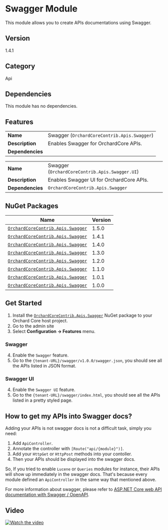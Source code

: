 # Swagger Module

This module allows you to create APIs documentations using Swagger.

## Version

1.4.1

## Category

Api

## Dependencies

This module has no dependencies.

## Features

|                  |                                             |
|------------------|---------------------------------------------|
| **Name**         | Swagger (`OrchardCoreContrib.Apis.Swagger`) |
| **Description**  | Enables Swagger for OrchardCore APIs.       |
| **Dependencies** |                                             |

|                  |                                                |
|------------------|------------------------------------------------|
| **Name**         | Swagger (`OrchardCoreContrib.Apis.Swagger.UI`) |
| **Description**  | Enables Swagger UI for OrchardCore APIs.       |
| **Dependencies** | `OrchardCoreContrib.Apis.Swagger`              |

## NuGet Packages

| Name                                                                                                      | Version |
|-----------------------------------------------------------------------------------------------------------|---------|
| [`OrchardCoreContrib.Apis.Swagger`](https://www.nuget.org/packages/OrchardCoreContrib.Apis.Swagger/1.5.0) | 1.5.0   |
| [`OrchardCoreContrib.Apis.Swagger`](https://www.nuget.org/packages/OrchardCoreContrib.Apis.Swagger/1.4.1) | 1.4.1   |
| [`OrchardCoreContrib.Apis.Swagger`](https://www.nuget.org/packages/OrchardCoreContrib.Apis.Swagger/1.4.0) | 1.4.0   |
| [`OrchardCoreContrib.Apis.Swagger`](https://www.nuget.org/packages/OrchardCoreContrib.Apis.Swagger/1.3.0) | 1.3.0   |
| [`OrchardCoreContrib.Apis.Swagger`](https://www.nuget.org/packages/OrchardCoreContrib.Apis.Swagger/1.2.0) | 1.2.0   |
| [`OrchardCoreContrib.Apis.Swagger`](https://www.nuget.org/packages/OrchardCoreContrib.Apis.Swagger/1.1.0) | 1.1.0   |
| [`OrchardCoreContrib.Apis.Swagger`](https://www.nuget.org/packages/OrchardCoreContrib.Apis.Swagger/1.0.1) | 1.0.1   |
| [`OrchardCoreContrib.Apis.Swagger`](https://www.nuget.org/packages/OrchardCoreContrib.Apis.Swagger/1.0.0) | 1.0.0   |

## Get Started

1. Install the [`OrchardCoreContrib.Apis.Swagger`](https://www.nuget.org/packages/OrchardCoreContrib.Apis.Swagger/) NuGet package to your Orchard Core host project.
2. Go to the admin site
3. Select **Configuration -> Features** menu.

### Swagger

4. Enable the `Swagger` feature.
5. Go to the `{tenant-URL}/swagger/v1.0.0/swagger.json`, you should see all the APIs listed in JSON format.

### Swagger UI

4. Enable the `Swagger UI` feature.
5. Go to the `{tenant-URL}/swagger/index.html`, you should see all the APIs listed in a pretty styled page.

## How to get my APIs into Swagger docs?

Adding your APIs is not swagger docs is not a difficult task, simply you need:
1. Add `ApiController`.
2. Annotate the controller with `[Route("api/{module}")]`.
3. Add your `HttpGet` or `HttpPost` methods into your contoller.
4. Then your APIs should be displayed into the swagger docs.

So, If you tried to enable `Lucene` or `Queries` modules for instance, their APIs will show up immediately in the swagger docs. That's because every module defined an `ApiController` in the same way that mentioned above.

For more information about swagger, please refer to [ASP.NET Core web API documentation with Swagger / OpenAPI](https://docs.microsoft.com/en-us/aspnet/core/tutorials/web-api-help-pages-using-swagger).

## Video

[![Watch the video](https://img.youtube.com/vi/Sa6qy_YnGSU/maxresdefault.jpg)](https://youtu.be/Sa6qy_YnGSU)
